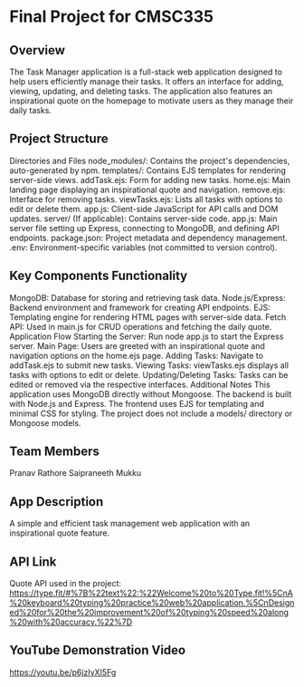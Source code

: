 # Final Project for CMSC335

## Overview
The Task Manager application is a full-stack web application designed to help users efficiently manage their tasks. It offers an interface for adding, viewing, updating, and deleting tasks. The application also features an inspirational quote on the homepage to motivate users as they manage their daily tasks.

## Project Structure
Directories and Files
node_modules/: Contains the project's dependencies, auto-generated by npm.
templates/: Contains EJS templates for rendering server-side views.
addTask.ejs: Form for adding new tasks.
home.ejs: Main landing page displaying an inspirational quote and navigation.
remove.ejs: Interface for removing tasks.
viewTasks.ejs: Lists all tasks with options to edit or delete them.
app.js: Client-side JavaScript for API calls and DOM updates.
server/ (If applicable): Contains server-side code.
app.js: Main server file setting up Express, connecting to MongoDB, and defining API endpoints.
package.json: Project metadata and dependency management.
.env: Environment-specific variables (not committed to version control).

## Key Components Functionality
MongoDB: Database for storing and retrieving task data.
Node.js/Express: Backend environment and framework for creating API endpoints.
EJS: Templating engine for rendering HTML pages with server-side data.
Fetch API: Used in main.js for CRUD operations and fetching the daily quote.
Application Flow
Starting the Server: Run node app.js to start the Express server.
Main Page: Users are greeted with an inspirational quote and navigation options on the home.ejs page.
Adding Tasks: Navigate to addTask.ejs to submit new tasks.
Viewing Tasks: viewTasks.ejs displays all tasks with options to edit or delete.
Updating/Deleting Tasks: Tasks can be edited or removed via the respective interfaces.
Additional Notes
This application uses MongoDB directly without Mongoose.
The backend is built with Node.js and Express.
The frontend uses EJS for templating and minimal CSS for styling.
The project does not include a models/ directory or Mongoose models.

## Team Members
Pranav Rathore
Saipraneeth Mukku

## App Description
A simple and efficient task management web application with an inspirational quote feature.

## API Link
Quote API used in the project: https://type.fit/#%7B%22text%22:%22Welcome%20to%20Type.fit!%5CnA%20keyboard%20typing%20practice%20web%20application.%5CnDesigned%20for%20the%20improvement%20of%20typing%20speed%20along%20with%20accuracy.%22%7D

## YouTube Demonstration Video
https://youtu.be/p6jzIyXI5Fg